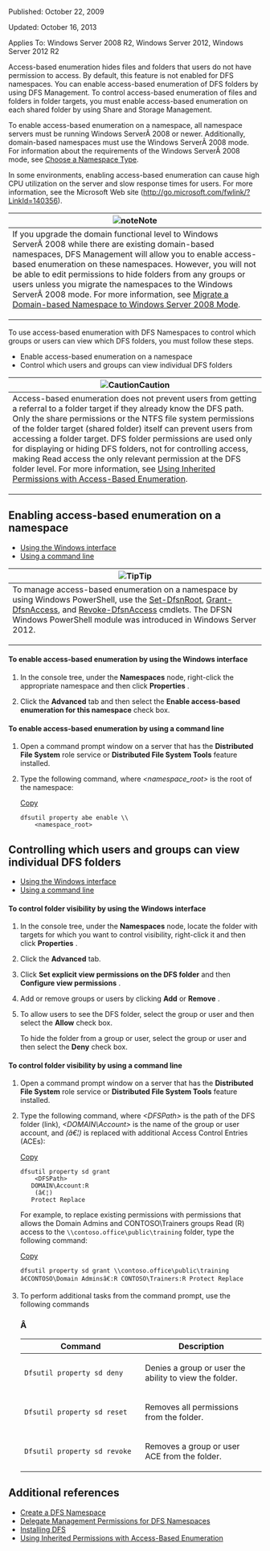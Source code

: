 Published: October 22, 2009

Updated: October 16, 2013

Applies To: Windows Server 2008 R2, Windows Server 2012, Windows Server 2012 R2

Access-based enumeration hides files and folders that users do not have permission to access. By default, this feature is not enabled for DFS namespaces. You can enable access-based enumeration of DFS folders by using DFS Management. To control access-based enumeration of files and folders in folder targets, you must enable access-based enumeration on each shared folder by using Share and Storage Management.

To enable access-based enumeration on a namespace, all namespace servers must be running Windows ServerÂ 2008 or newer. Additionally, domain-based namespaces must use the Windows ServerÂ 2008 mode. For information about the requirements of the Windows ServerÂ 2008 mode, see [Choose a Namespace Type](https://technet.microsoft.com/en-us/library/cc770287(v=ws.11).aspx).

In some environments, enabling access-based enumeration can cause high CPU utilization on the server and slow response times for users. For more information, see the Microsoft Web site (<http://go.microsoft.com/fwlink/?LinkId=140356>).

<table>
<colgroup>
<col width="100%" />
</colgroup>
<thead>
<tr class="header">
<th><img src="https://i-technet.sec.s-msft.com/areas/global/content/clear.gif" title="note" alt="note" id="note" class="cl_IC101471" />Note</th>
</tr>
</thead>
<tbody>
<tr class="odd">
<td>If you upgrade the domain functional level to Windows ServerÂ 2008 while there are existing domain-based namespaces, DFS Management will allow you to enable access-based enumeration on these namespaces. However, you will not be able to edit permissions to hide folders from any groups or users unless you migrate the namespaces to the Windows ServerÂ 2008 mode. For more information, see <a href="https://technet.microsoft.com/en-us/library/cc753875(v=ws.11).aspx">Migrate a Domain-based Namespace to Windows Server 2008 Mode</a>.
<p></p></td>
</tr>
</tbody>
</table>

To use access-based enumeration with DFS Namespaces to control which groups or users can view which DFS folders, you must follow these steps.

-   Enable access-based enumeration on a namespace
-   Control which users and groups can view individual DFS folders

<table>
<colgroup>
<col width="100%" />
</colgroup>
<thead>
<tr class="header">
<th><img src="https://i-technet.sec.s-msft.com/dynimg/IC1429.gif" title="Caution" alt="Caution" id="Caution" />Caution</th>
</tr>
</thead>
<tbody>
<tr class="odd">
<td>Access-based enumeration does not prevent users from getting a referral to a folder target if they already know the DFS path. Only the share permissions or the NTFS file system permissions of the folder target (shared folder) itself can prevent users from accessing a folder target. DFS folder permissions are used only for displaying or hiding DFS folders, not for controlling access, making Read access the only relevant permission at the DFS folder level. For more information, see <a href="https://technet.microsoft.com/en-us/library/dd834874(v=ws.11).aspx">Using Inherited Permissions with Access-Based Enumeration</a>.
<p></p></td>
</tr>
</tbody>
</table>

Enabling access-based enumeration on a namespace
------------------------------------------------

-   [Using the Windows interface](#BKMK_UI)
-   [Using a command line](#BKMK_CMD)

<table>
<colgroup>
<col width="100%" />
</colgroup>
<thead>
<tr class="header">
<th><img src="https://i-technet.sec.s-msft.com/dynimg/IC115537.gif" title="Tip" alt="Tip" id="Tip" />Tip</th>
</tr>
</thead>
<tbody>
<tr class="odd">
<td>To manage access-based enumeration on a namespace by using Windows PowerShell, use the <a href="https://technet.microsoft.com/library/jj884281.aspx">Set-DfsnRoot</a>, <a href="https://technet.microsoft.com/library/jj884272.aspx">Grant-DfsnAccess</a>, and <a href="https://technet.microsoft.com/library/jj884273.aspx">Revoke-DfsnAccess</a> cmdlets. The DFSN Windows PowerShell module was introduced in Windows Server 2012.
<p></p></td>
</tr>
</tbody>
</table>

<a href="" id="BKMK_UI"></a>
#### To enable access-based enumeration by using the Windows interface

1.  In the console tree, under the **Namespaces** node, right-click the appropriate namespace and then click **Properties** .

2.  Click the **Advanced** tab and then select the **Enable access-based enumeration for this namespace** check box.

<a href="" id="BKMK_CMD"></a>
#### To enable access-based enumeration by using a command line

1.  Open a command prompt window on a server that has the **Distributed File System** role service or **Distributed File System Tools** feature installed.

2.  Type the following command, where *&lt;namespace\_root&gt;* is the root of the namespace:

    [Copy](javascript:if%20(window.epx.codeSnippet)window.epx.codeSnippet.copyCode('CodeSnippetContainerCode_4b416f08-1bb0-4e6c-8a62-28697274187e'); "Copy to clipboard.")

        dfsutil property abe enable \\
            <namespace_root>

Controlling which users and groups can view individual DFS folders
------------------------------------------------------------------

-   [Using the Windows interface](#BKMK_UI_ACL)
-   [Using a command line](#BKMK_Cmd_ACL)

<a href="" id="BKMK_UI_ACL"></a>
#### To control folder visibility by using the Windows interface

1.  In the console tree, under the **Namespaces** node, locate the folder with targets for which you want to control visibility, right-click it and then click **Properties** .

2.  Click the **Advanced** tab.

3.  Click **Set explicit view permissions on the DFS folder** and then **Configure view permissions** .

4.  Add or remove groups or users by clicking **Add** or **Remove** .

5.  To allow users to see the DFS folder, select the group or user and then select the **Allow** check box.

    To hide the folder from a group or user, select the group or user and then select the **Deny** check box.

<a href="" id="BKMK_Cmd_ACL"></a>
#### To control folder visibility by using a command line

1.  Open a command prompt window on a server that has the **Distributed File System** role service or **Distributed File System Tools** feature installed.

2.  Type the following command, where *&lt;DFSPath&gt;* is the path of the DFS folder (link), *&lt;DOMAIN\\Account&gt;* is the name of the group or user account, and *(â€¦)* is replaced with additional Access Control Entries (ACEs):

    [Copy](javascript:if%20(window.epx.codeSnippet)window.epx.codeSnippet.copyCode('CodeSnippetContainerCode_29862aaf-8e7d-4c1e-9617-1d7015eebba3'); "Copy to clipboard.")

        dfsutil property sd grant 
            <DFSPath>
           DOMAIN\Account:R 
            (â€¦)
           Protect Replace

    For example, to replace existing permissions with permissions that allows the Domain Admins and CONTOSO\\Trainers groups Read (R) access to the `\\contoso.office\public\training` folder, type the following command:

    [Copy](javascript:if%20(window.epx.codeSnippet)window.epx.codeSnippet.copyCode('CodeSnippetContainerCode_c34ccf9f-0ca2-4ae5-a851-cb34202a13e5'); "Copy to clipboard.")

        dfsutil property sd grant \\contoso.office\public\training â€CONTOSO\Domain Adminsâ€:R CONTOSO\Trainers:R Protect Replace 

3.  To perform additional tasks from the command prompt, use the following commands

    ### Â 

    <table>
    <colgroup>
    <col width="50%" />
    <col width="50%" />
    </colgroup>
    <thead>
    <tr class="header">
    <th>Command</th>
    <th>Description</th>
    </tr>
    </thead>
    <tbody>
    <tr class="odd">
    <td><p><code>Dfsutil property sd deny</code></p></td>
    <td><p>Denies a group or user the ability to view the folder.</p></td>
    </tr>
    <tr class="even">
    <td><p><code>Dfsutil property sd reset</code></p></td>
    <td><p>Removes all permissions from the folder.</p></td>
    </tr>
    <tr class="odd">
    <td><p><code>Dfsutil property sd revoke</code></p></td>
    <td><p>Removes a group or user ACE from the folder.</p></td>
    </tr>
    </tbody>
    </table>

Additional references
---------------------

-   [Create a DFS Namespace](https://technet.microsoft.com/en-us/library/cc731531(v=ws.11).aspx)
-   [Delegate Management Permissions for DFS Namespaces](https://technet.microsoft.com/en-us/library/cc754770(v=ws.11).aspx)
-   [Installing DFS](https://technet.microsoft.com/en-us/library/cc731089(v=ws.11).aspx)
-   [Using Inherited Permissions with Access-Based Enumeration](https://technet.microsoft.com/en-us/library/dd834874(v=ws.11).aspx)


